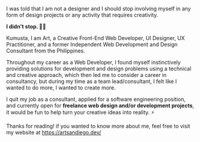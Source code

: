 I was told that I am not a designer and I should stop involving myself in any form of design projects or any activity that requires creativity.

**I didn't stop. ✋🏻**

Kumusta, I am Art, a Creative Front-End Web Developer, UI Designer, UX Practitioner, and a former Independent Web Development and Design Consultant from the Philippines.

Throughout my career as a Web Developer, I found myself instinctively providing solutions for development and design problems using a technical and creative approach, which then led me to consider a career in consultancy, but during my time as a team lead/consultant, I felt like I wanted to do more, I wanted to create more.

I quit my job as a consultant, applied for a software engineering position, and currently open for **freelance web design and/or development projects**, it would be fun to help turn your creative ideas into reality. ⚡

Thanks for reading! if you wanted to know more about me, feel free to visit my website at https://artsandiego.dev/ 

<!--
**crtved/crtved** is a ✨ _special_ ✨ repository because its `README.md` (this file) appears on your GitHub profile.

Here are some ideas to get you started:

- 🔭 I’m currently working on ...
- 🌱 I’m currently learning ...
- 👯 I’m looking to collaborate on ...
- 🤔 I’m looking for help with ...
- 💬 Ask me about ...
- 📫 How to reach me: ...
- 😄 Pronouns: ...
- ⚡ Fun fact: ...
-->
